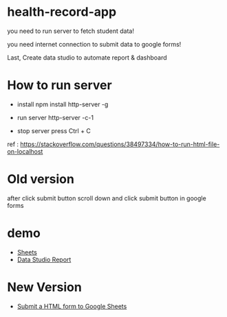 # health-record-app

you need to run server to fetch student data!

you need internet connection to submit data to google forms!

Last, Create data studio to automate report & dashboard

# How to run server

- install
	npm install http-server -g

- run server
	http-server -c-1

- stop server
	press <kdb>Ctrl + C</kdb>

ref : https://stackoverflow.com/questions/38497334/how-to-run-html-file-on-localhost

# Old version
after click submit button
scroll down and click submit button in google forms

# demo
- [Sheets](https://docs.google.com/spreadsheets/d/1FUoaoJskxvL8MYIfYsR-mbI7hUxZmAbNj8eySvg_wCc/edit?usp=sharing)
- [Data Studio Report](https://datastudio.google.com/reporting/36f7f7c9-1463-41cf-924f-20e94673443d)

# New Version
- [Submit a HTML form to Google Sheets](https://github.com/levinunnink/html-form-to-google-sheet)
